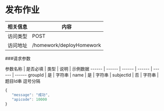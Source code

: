 # 发布作业
 相关信息 | 内容
 ------ | ------
 访问类型 | POST
 访问地址 | /homework/deployHomework

###请求参数

 参数名称 | 是否必填 | 类型 | 说明 | 示例数据
 ------ | ------ | ------ | ------ | ------ | ------
 groupId | 是 | 字符串 | 
 name | 是 | 字符串 | 
 subjectId | 否 | 字符串 | 题目Id串 逗号分隔
 
 ```javascript
{
    "message": "成功",
    "apicode": 10000
}

